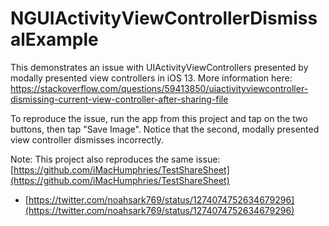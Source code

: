 # NGUIActivityViewControllerDismissalExample
This demonstrates an issue with UIActivityViewControllers presented by modally presented view controllers in iOS 13. More information here: https://stackoverflow.com/questions/59413850/uiactivityviewcontroller-dismissing-current-view-controller-after-sharing-file

To reproduce the issue, run the app from this project and tap on the two buttons, then tap "Save Image". Notice that the second, modally presented view controller dismisses incorrectly.

Note: This project also reproduces the same issue: [https://github.com/iMacHumphries/TestShareSheet](https://github.com/iMacHumphries/TestShareSheet)

- [https://twitter.com/noahsark769/status/1274074752634679296](https://twitter.com/noahsark769/status/1274074752634679296)
